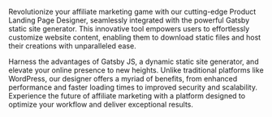 Revolutionize your affiliate marketing game with our cutting-edge Product Landing Page Designer, seamlessly integrated with the powerful Gatsby static site generator. This innovative tool empowers users to effortlessly customize website content, enabling them to download static files and host their creations with unparalleled ease.

Harness the advantages of Gatsby JS, a dynamic static site generator, and elevate your online presence to new heights. Unlike traditional platforms like WordPress, our designer offers a myriad of benefits, from enhanced performance and faster loading times to improved security and scalability. Experience the future of affiliate marketing with a platform designed to optimize your workflow and deliver exceptional results.
